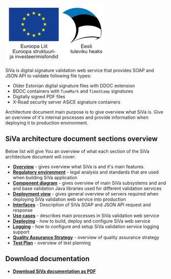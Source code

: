 <!--# Introduction-->

<div class="eu-logo">
    <img src="img/siva/eu_logo.svg" />
</div>

SiVa is digital signature validation web service that provides SOAP and JSON
API to validate following file types:

 * Older Estonian digital signature files with DDOC extension
 * BDOC containers with `TimeMark` and `TimeStamp` signatures
 * Digitally signed PDF files
 * X-Road security server ASiCE signature containers

Architecture document main purpose is to give overview what SiVa is.
Give an overview of it's internal processes and provide information
when deploying it to production environment.

## SiVa architecture document sections overview

Below list will give You an overview of what each section of the
SiVa architecture document will cover:

* [**Overview**](siva/overview) - gives overview what SiVa is and
  it's main features.
* [**Regulatory environment**](siva/regulatory_environment) - legal analysis
  and standards that are used when building SiVa application
* [**Component diagram**](siva/component_diagram) - gives overview of
  main SiVa subsystems and and and base validation Java libraries
  used for different validation services
* [**Deployment view**](siva/deployment_view) - gives general overview of
  servers required when deploying SiVa validation web service
  into production
* [**Interfaces**](siva/interface_description) - Description of SiVa
  SOAP and JSON API request and response
* [**Use cases**](siva/use_cases) - describes main processes in SiVa
  validation web service
* [**Deploying**](siva/deployment) - how to build, deploy and configure
  SiVa web service
* [**Logging**](siva/logging) - how to configure and setup SiVa validation
  service logging support
* [**Quality Assurance Strategy**](siva/qa_strategy) - overview of quality assurance strategy
* [**Test Plan**](siva/test_plan) - overview of test planning

## Download documentation

* [**Download SiVa documentation as PDF**](http://open-eid.github.io/SiVa/pdf-files/siva.pdf)

